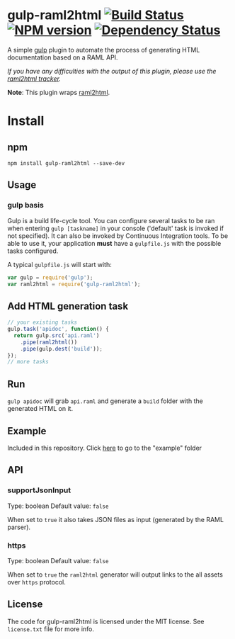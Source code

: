 # gulp-raml2html [![Build Status](https://travis-ci.org/walling/gulp-raml2html.svg?branch=master)](https://travis-ci.org/walling/gulp-raml2html) [![NPM version](https://badge.fury.io/js/gulp-raml2html.png)](http://badge.fury.io/js/gulp-raml2html) [![Dependency Status](https://gemnasium.com/walling/gulp-raml2html.png)](https://gemnasium.com/walling/gulp-raml2html)

A simple [gulp](http://gulpjs.com/) plugin to automate the process of generating HTML documentation based on a RAML API.

*If you have any difficulties with the output of this plugin, please use the [raml2html tracker](https://github.com/raml2html/raml2html/issues).*

**Note**: This plugin wraps [raml2html](https://github.com/raml2html/raml2html).

# Install

## npm

```
npm install gulp-raml2html --save-dev
```

## Usage

### gulp basis
Gulp is a build life-cycle tool. You can configure several tasks to be ran when entering `gulp [taskname]` in your console ('default' task is invoked if not specified). It can also be invoked by Continuous Integration tools.
To be able to use it, your application **must** have a `gulpfile.js` with the possible tasks configured.

A typical `gulpfile.js` will start with:

```js
var gulp = require('gulp');
var raml2html = require('gulp-raml2html');
```

## Add HTML generation task

```js
// your existing tasks
gulp.task('apidoc', function() {
  return gulp.src('api.raml')
    .pipe(raml2html())
    .pipe(gulp.dest('build'));
});
// more tasks
```

## Run

`gulp apidoc` will grab `api.raml` and generate a `build` folder with the generated HTML on it.


## Example
Included in this repository. Click [here](./example) to go to the "example" folder

## API

### supportJsonInput
Type: boolean
Default value: `false`

When set to `true` it also takes JSON files as input (generated by the RAML parser).

### https
Type: boolean
Default value: `false`

When set to `true` the `raml2html` generator will output links to the all assets over `https` protocol.

## License

The code for gulp-raml2html is licensed under the MIT license. See `license.txt` file for more info.
